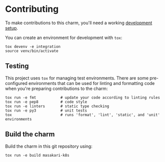 # Contributing

To make contributions to this charm, you'll need a working [development setup](https://juju.is/docs/sdk/dev-setup).

You can create an environment for development with `tox`:

```shell
tox devenv -e integration
source venv/bin/activate
```

## Testing

This project uses `tox` for managing test environments. There are some pre-configured environments
that can be used for linting and formatting code when you're preparing contributions to the charm:

```shell
tox run -e fmt           # update your code according to linting rules
tox run -e pep8          # code style
tox run -e linters       # static type checking
tox run -e py3           # unit tests
tox                      # runs 'format', 'lint', 'static', and 'unit' environments
```

## Build the charm

Build the charm in this git repository using:

```shell
tox run -e build masakari-k8s
```